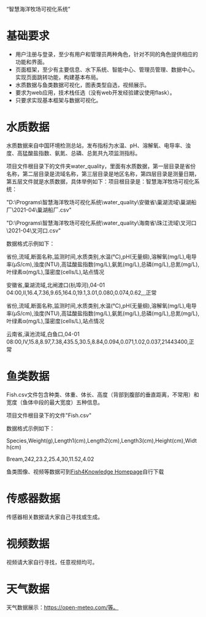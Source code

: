 “智慧海洋牧场可视化系统”

# 基础要求

- 用户注册与登录，至少有用户和管理员两种角色，针对不同的角色提供相应的功能和界面。
- 页面框架，至少有主要信息、水下系统、智能中心、管理员管理、数据中心。实现页面跳转功能，构建基本布局。
- 水质数据与鱼类数据可视化，图表类型自选，视频展示。
- 要求为web应用，技术栈任选（没有web开发经验建议使用flask）。
- 只要求实现基本框架与数据可视化。

# 水质数据

水质数据来自中国环境检测总站，发布指标为水温、pH、溶解氧、电导率、浊度、高猛酸盐指数、氨氮、总磷、总氮共九项监测指标。

项目文件根目录下的文件夹water_quality，里面有水质数据，第一层目录是省份名称，第二层目录是流域名称，第三层目录是地区名称，第四层目录是测量日期，第五层文件就是水质数据，具体举例如下：项目根目录是：智慧海洋牧场可视化系统：

"D:\Programs\智慧海洋牧场可视化系统\water_quality\安徽省\巢湖流域\巢湖船厂\2021-04\巢湖船厂.csv"

"D:\Programs\智慧海洋牧场可视化系统\water_quality\海南省\珠江流域\叉河口\2021-04\叉河口.csv"

数据格式示例如下：

省份,流域,断面名称,监测时间,水质类别,水温(℃),pH(无量纲),溶解氧(mg/L),电导率(μS/cm),浊度(NTU),高锰酸盐指数(mg/L),氨氮(mg/L),总磷(mg/L),总氮(mg/L),叶绿素α(mg/L),藻密度(cells/L),站点情况

安徽省,巢湖流域,北闸渡口(杭埠河),04-01 04:00,Ⅱ,16.4,7.36,9.65,164.0,19.1,3.01,0.080,0.074,0.62,*,*,正常

省份,流域,断面名称,监测时间,水质类别,水温(℃),pH(无量纲),溶解氧(mg/L),电导率(μS/cm),浊度(NTU),高锰酸盐指数(mg/L),氨氮(mg/L),总磷(mg/L),总氮(mg/L),叶绿素α(mg/L),藻密度(cells/L),站点情况

云南省,滇池流域,白鱼口,04-01 08:00,Ⅳ,15.8,8.97,7.38,435.5,30.5,8.84,0.094,0.071,1.02,0.037,21443400,正常

# 鱼类数据

Fish.csv文件包含种类、体重、体长、高度（背部到腹部的垂直距离，不常用）和宽度（鱼体中段的最大宽度）五种信息。

项目文件根目录下的文件"Fish.csv"

数据格式示例如下：

Species,Weight(g),Length1(cm),Length2(cm),Length3(cm),Height(cm),Width(cm)

Bream,242,23.2,25.4,30,11.52,4.02

鱼类图像、视频等数据可到[Fish4Knowledge Homepage](https://homepages.inf.ed.ac.uk/rbf/fish4knowledge/)自行下载

# 传感器数据

传感器相关数据请大家自己寻找或生成。

# 视频数据

视频请大家自行寻找，任意视频均可。

# 天气数据

天气数据展示：https://open-meteo.com/等。